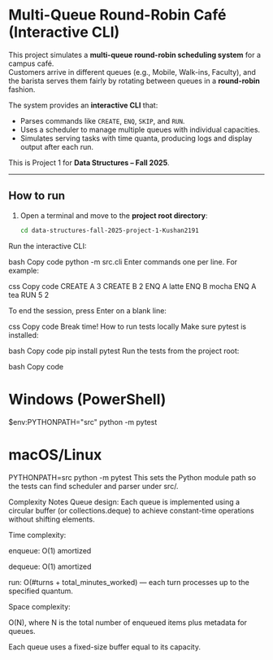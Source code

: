 # Multi-Queue Round-Robin Café (Interactive CLI)

This project simulates a **multi-queue round-robin scheduling system** for a campus café.  
Customers arrive in different queues (e.g., Mobile, Walk-ins, Faculty), and the barista serves them fairly by rotating between queues in a **round-robin** fashion.  

The system provides an **interactive CLI** that:
- Parses commands like `CREATE`, `ENQ`, `SKIP`, and `RUN`.
- Uses a scheduler to manage multiple queues with individual capacities.
- Simulates serving tasks with time quanta, producing logs and display output after each run.

This is Project 1 for **Data Structures – Fall 2025**.

---

## How to run

1. Open a terminal and move to the **project root directory**:

   ```bash
   cd data-structures-fall-2025-project-1-Kushan2191
Run the interactive CLI:

bash
Copy code
python -m src.cli
Enter commands one per line. For example:

css
Copy code
CREATE A 3
CREATE B 2
ENQ A latte
ENQ B mocha
ENQ A tea
RUN 5 2

To end the session, press Enter on a blank line:

css
Copy code
Break time!
How to run tests locally
Make sure pytest is installed:

bash
Copy code
pip install pytest
Run the tests from the project root:

bash
Copy code
# Windows (PowerShell)
$env:PYTHONPATH="src"
python -m pytest

# macOS/Linux
PYTHONPATH=src python -m pytest
This sets the Python module path so the tests can find scheduler and parser under src/.

Complexity Notes
Queue design:
Each queue is implemented using a circular buffer (or collections.deque) to achieve constant-time operations without shifting elements.

Time complexity:

enqueue: O(1) amortized

dequeue: O(1) amortized

run: O(#turns + total_minutes_worked) — each turn processes up to the specified quantum.

Space complexity:

O(N), where N is the total number of enqueued items plus metadata for queues.

Each queue uses a fixed-size buffer equal to its capacity.